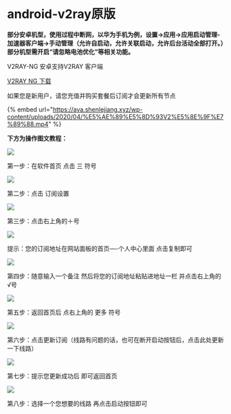 # android-v2ray原版

**部分安卓机型，使用过程中断网，以华为手机为例，设置->应用->应用启动管理-加速器客户端->手动管理（允许自启动，允许关联启动，允许后台活动全部打开。）部分机型需开启“请忽略电池优化”等相关功能。**

V2RAY-NG 安卓支持V2RAY 客户端

[V2RAY NG 下载](https://www.shenlejiang.xyz/upload/v2rayNG.apk)

如果您是新用户，请您充值并购买套餐后订阅才会更新所有节点

{% embed url="https://ava.shenlejiang.xyz/wp-content/uploads/2020/04/%E5%AE%89%E5%8D%93V2%E5%8E%9F%E7%89%88.mp4" %}

**下方为操作图文教程：**

![](https://ava.shenlejiang.xyz/wp-content/uploads/2020/06/1-1-574x1024.png)

第一步：在软件首页 点击 三 符号

![](https://ava.shenlejiang.xyz/wp-content/uploads/2020/06/2-1-576x1024.png)

第二步：点击 订阅设置

![](https://ava.shenlejiang.xyz/wp-content/uploads/2020/06/3-1-572x1024.png)

第三步：点击右上角的＋号

![](https://ava.shenlejiang.xyz/wp-content/uploads/2020/06/QQ%E5%9B%BE%E7%89%8720200610114228-5.png)

提示：您的订阅地址在网站面板的首页—-个人中心里面 点击复制即可

![](https://ava.shenlejiang.xyz/wp-content/uploads/2020/06/4-1-574x1024.png)

第四步：随意输入一个备注 然后将您的订阅地址粘贴进地址一栏 并点击右上角的√号

![](https://ava.shenlejiang.xyz/wp-content/uploads/2020/06/5-1-576x1024.png)

第五步：返回首页后 点右上角的 更多 符号

![](https://ava.shenlejiang.xyz/wp-content/uploads/2020/06/6-1-574x1024.png)

第六步：点击更新订阅（线路有问题的话，也可在断开启动按钮后，点击此处更新一下线路）

![](https://ava.shenlejiang.xyz/wp-content/uploads/2020/06/7-1-576x1024.png)

第七步：提示您更新成功后 即可返回首页

![](https://ava.shenlejiang.xyz/wp-content/uploads/2020/06/8-1-574x1024.png)

第八步：选择一个您想要的线路 再点击启动按钮即可
